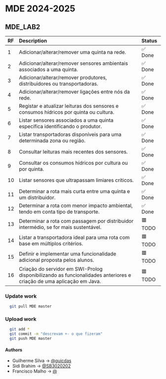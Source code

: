 # MDE 2024-2025

## MDE_LAB2

| RF  | Description                                                                                                          | Status       |
| :-- | :------------------------------------------------------------------------------------------------------------------- | :----------- |
| 1   | Adicionar/alterar/remover uma quinta na rede.                                                                        |   ✅ Done    |
| 2   | Adicionar/alterar/remover sensores ambientais associados a uma quinta.                                               |   ✅ Done    |
| 3   | Adicionar/alterar/remover produtores, distribuidores ou transportadoras.                                             |   ✅ Done    |
| 4   | Adicionar/alterar/remover ligações entre nós da rede.                                                                |   ✅ Done    |
| 5   | Registar e atualizar leituras dos sensores e consumos hídricos por quinta ou cultura.                                |   ✅ Done    |
| 6   | Listar sensores associados a uma quinta específica identificando o produtor.                                         |   ✅ Done    |
| 7   | Listar transportadoras disponíveis para uma determinada zona ou região.                                              |   ✅ Done    |
| 8   | Consultar leituras mais recentes dos sensores.                                                                       |   ✅ Done    |
| 9   | Consultar os consumos hídricos por cultura ou por quinta.                                                            |   ✅ Done    |
| 10  | Listar sensores que ultrapassam limiares críticos.                                                                   |   ✅ Done    |
| 11  | Determinar a rota mais curta entre uma quinta e um distribuidor.                                                     |   ✅ Done    |
| 12  | Determinar a rota com menor impacto ambiental, tendo em conta tipo de transporte.                                    |   ✅ Done    |
| 13  | Determinar a rota com passagem por distribuidor intermédio, se for mais sustentável.                                 |   🟥 TODO    |
| 14  | Listar a transportadora ideal para uma rota com base em múltiplos critérios.                                         |   🟥 TODO    |
| 15  | Definir e implementar uma funcionalidade adicional proposta pelos alunos.                                            |   🟥 TODO    |
| 16  | Criação do servidor em SWI-Prolog disponibilizando as funcionalidades anteriores e criação de uma aplicação em Java. |   🟥 TODO    |

### Update work

```bash
  git pull MDE master
```

### Upload work

```bash
  git add *
  git commit -m "descrevam +- o que fizeram"
  git push MDE master
```

#### Authors

- Guilherme Silva → [@guicdas](https://www.github.com/guicdas)
- Sidi Brahim → [@SB3020202](https://github.com/SB3020202)
- Francisco Malho → [@](https://github.com/)
